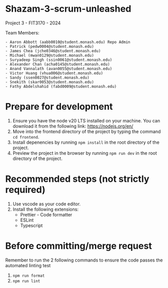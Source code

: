 # Shazam-3-scrum-unleashed

Project 3 - FIT3170 - 2024

Team Members:

    - Aaron Abbott (aabb0010@student.monash.edu) Repo Admin
    - Patrick (pedw0004@student.monash.edu)
    - James Chea (jche0346@student.monash.edu)
    - Michael (mwan0129@student.monash.edu)
    - Suryadeep Singh (ssin0061@student.monash.edu)
    - Alexander Chan (acha0145@student.monash.edu)
    - Anand Vannalath (avan0055@student.monash.edu)
    - Victor Huang (vhua006@student.monash.edu)
    - Sandy (ssen0027@student.monash.edu)
    - Snekith (skar0053@student.monash.edu)
    - Fathy Abdelshahid (fabd0009@student.monash.edu)

# Prepare for development

1. Ensure you have the node v20 LTS installed on your machine. You can download it from the following link: https://nodejs.org/en/
2. Move into the frontend directory of the project by typing the command `cd frontend`.
3. Install depenencies by running `npm install` in the root directory of the project.
4. Preview the project in the browser by running `npm run dev` in the root directory of the project.

# Recommended steps (not strictly required)

1. Use vscode as your code editor.
2. Install the following extensions:
   - Prettier - Code formatter
   - ESLint
   - Typescript

# Before committing/merge request
Remember to run the 2 following commands to ensure the code passes the automated linting test
1. `npm run format`
2. `npm run lint`